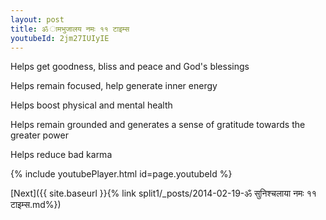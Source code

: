 ```yaml
---
layout: post
title: ॐ ामभुजालय नमः ११ टाइम्स
youtubeId: 2jm27IUIyIE
---
```

 
 
Helps get goodness, bliss and peace and God's blessings
 
Helps remain focused, help generate inner energy 
 
Helps boost physical and mental health 
 
Helps remain grounded and generates a sense of gratitude towards the greater power 
 
Helps reduce bad karma
 
 
 
 


{% include youtubePlayer.html id=page.youtubeId %}
 
[Next]({{ site.baseurl }}{% link  split1/_posts/2014-02-19-ॐ सुनिश्चलाया नमः ११ टाइम्स.md%})
 
